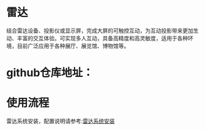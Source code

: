 # 雷达
结合雷达设备、投影仪或显示屏，完成大屏的可触控互动，为互动投影带来更加生动、丰富的交互体验。可实现多人互动，具备高精度和高灵敏度，适用于各种环境，目前广泛应用于各种展厅、展览馆、博物馆等。

#  github仓库地址：

# 使用流程
雷达系统安装，配置说明请参考:[雷达系统安装](https://github.com/troncell/SensingDocs/blob/main/Docs/Radar/%E9%9B%B7%E8%BE%BE%E7%B3%BB%E7%BB%9F%E5%AE%89%E8%A3%85.md)